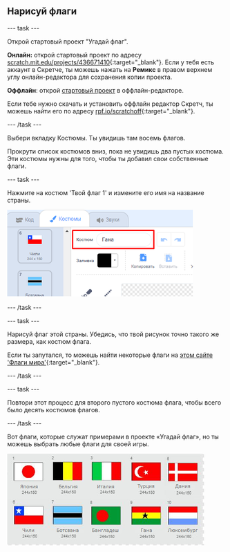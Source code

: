 ## Нарисуй флаги

--- task ---

Открой стартовый проект "Угадай флаг".

**Онлайн:** открой стартовый проект по адресу [scratch.mit.edu/projects/436671410](https://scratch.mit.edu/projects/436671410){:target="_blank"}. Если у тебя есть аккаунт в Скретче, ты можешь нажать на **Ремикс** в правом верхнем углу онлайн-редактора для сохранения копии проекта.

**Оффлайн**: открой [стартовый проект](http://rpf.io/p/ru-RU/guess-the-flag-go) в оффлайн-редакторе.

Если тебе нужно скачать и установить оффлайн редактор Скретч, ты можешь найти его по адресу [rpf.io/scratchoff](http://rpf.io/scratchoff){:target="_blank"}.

--- /task ---

Выбери вкладку Костюмы. Ты увидишь там восемь флагов.

Прокрути список костюмов вниз, пока не увидишь два пустых костюма. Эти костюмы нужны для того, чтобы ты добавил свои собственные флаги.

--- task ---

Нажмите на костюм 'Твой флаг 1' и измените его имя на название страны.

![Переименовать костюм](images/rename-costume.png)

--- /task ---

--- task ---

Нарисуй флаг этой страны. Убедись, что твой рисунок точно такого же размера, как костюм флага.

Если ты запутался, то можешь найти некоторые флаги на [этом сайте 'Флаги мира'](https://www.countries-ofthe-world.com/flags-of-the-world.html){:target="_blank"}.

--- /task ---

--- task ---

Повтори этот процесс для второго пустого костюма флага, чтобы всего было десять костюмов флагов.

--- /task ---

Вот флаги, которые служат примерами в проекте «Угадай флаг», но ты можешь выбрать любые флаги для своей игры.

![Все костюмы флагов](images/all-costumes.png)